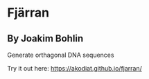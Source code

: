 # Fjärran
## By Joakim Bohlin
Generate orthagonal DNA sequences

Try it out here: https://akodiat.github.io/fjarran/
